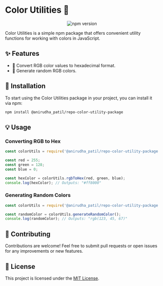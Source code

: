 


# Color Utilities 🎨

<p align="center">
    <img src="https://img.shields.io/npm/v/@anirudha_patil/repo-color-utility-package.svg" alt="npm version">
<!--     <img src="https://img.shields.io/npm/dm/@anirudha_patil/repo-color-utility-package.svg" alt="npm downloads">
    <img src="https://img.shields.io/github/license/anirudha_patil/repo-color-utility-package.svg" alt="license"> -->
</p>

Color Utilities is a simple npm package that offers convenient utility functions for working with colors in JavaScript.

## ✨ Features

- 🎉 Convert RGB color values to hexadecimal format.
- 🌈 Generate random RGB colors.

## 🚀 Installation

To start using the Color Utilities package in your project, you can install it via npm:

```bash
npm install @anirudha_patil/repo-color-utility-package
```

## 💡 Usage

### Converting RGB to Hex

```javascript
const colorUtils = require('@anirudha_patil/repo-color-utility-package');

const red = 255;
const green = 128;
const blue = 0;

const hexColor = colorUtils.rgbToHex(red, green, blue);
console.log(hexColor); // Outputs: "#ff8000"
```

### Generating Random Colors

```javascript
const colorUtils = require('@anirudha_patil/repo-color-utility-package');

const randomColor = colorUtils.generateRandomColor();
console.log(randomColor); // Outputs: "rgb(123, 45, 67)"
```

## 🤝 Contributing

Contributions are welcome! Feel free to submit pull requests or open issues for any improvements or new features.

## 📄 License

This project is licensed under the [MIT License](./LICENSE).

